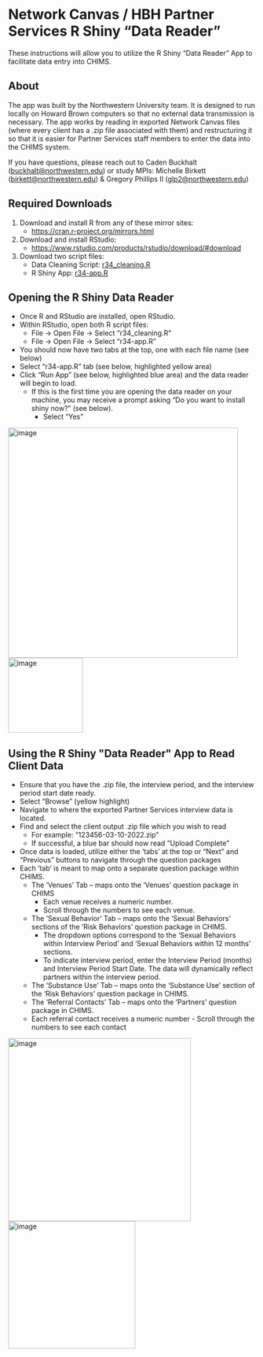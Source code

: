 # Network Canvas / HBH Partner Services R Shiny “Data Reader” 

These instructions will allow you to utilize the R Shiny “Data Reader” App to facilitate data entry into CHIMS.

## About 
The app was built by the Northwestern University team. It is designed to run locally on Howard Brown computers so that no external data transmission is necessary. The app works by reading in exported Network Canvas files (where every client has a .zip file associated with them) and restructuring it so that it is easier for Partner Services staff members to enter the data into the CHIMS system.  

If you have questions, please reach out to Caden Buckhalt (buckhalt@northwestern.edu) or study MPIs: Michelle Birkett (birkett@northwestern.edu) & Gregory Phillips II (glp2@northwestern.edu)

## Required Downloads 

1. Download and install R from any of these mirror sites:
    - https://cran.r-project.org/mirrors.html
2. Download and install RStudio:  
    - https://www.rstudio.com/products/rstudio/download/#download
3. Download two script files: 
    - Data Cleaning Script: [r34_cleaning.R](/r34_cleaning.R)
    - R Shiny App: [r34-app.R](/r34-app.R)



## Opening the R Shiny Data Reader 
-	Once R and RStudio are installed, open RStudio.
-	Within RStudio, open both R script files:
    -	File -> Open File -> Select “r34_cleaning.R”
    -	File -> Open File -> Select “r34-app.R”
-	You should now have two tabs at the top, one with each file name (see below) 
-	Select “r34-app.R” tab (see below, highlighted yellow area)
-	Click “Run App” (see below, highlighted blue area) and the data reader will begin to load. 
    -	If this is the first time you are opening the data reader on your machine, you may receive a prompt asking “Do you want to install shiny now?” (see below). 
        -	Select “Yes” 
<img width="468" alt="image" src="https://user-images.githubusercontent.com/75645391/176495142-81494e60-4292-4b21-b617-4fdba09b0468.png">
<img width="152" alt="image" src="https://user-images.githubusercontent.com/75645391/176494708-8c9c1fc7-bf29-4160-894a-102df9174a24.png">



## Using the R Shiny "Data Reader" App to Read Client Data 
-	Ensure that you have the .zip file, the interview period, and the interview period start date ready. 
-	Select “Browse” (yellow highlight)
-	Navigate to where the exported Partner Services interview data is located.
-	Find and select the client output .zip file which you wish to read 
    -	For example: “123456-03-10-2022.zip” 
    -	If successful, a blue bar should now read “Upload Complete”
-	Once data is loaded, utilize either the ‘tabs’ at the top or “Next” and “Previous” buttons to navigate through the question packages
-	Each ‘tab’ is meant to map onto a separate question package within CHIMS.
    -	The ‘Venues’ Tab – maps onto the ‘Venues’ question package in CHIMS
        -	Each venue receives a numeric number. 
        -	Scroll through the numbers to see each venue.
    -	The ‘Sexual Behavior’ Tab – maps onto the ‘Sexual Behaviors’ sections of the ‘Risk Behaviors’  question package in CHIMS.
        -	The dropdown options correspond to the ‘Sexual Behaviors within Interview Period’ and ‘Sexual Behaviors within 12 months’ sections.  
        -	To indicate interview period, enter the Interview Period (months) and Interview Period Start Date. The data will dynamically reflect partners within the interview period. 
    -	The ‘Substance Use’ Tab – maps onto the ‘Substance Use’ section of the ‘Risk Behaviors’  question package in CHIMS.
    -	The ‘Referral Contacts’ Tab – maps onto the ‘Partners’ question package in CHIMS.
       - Each referral contact receives a numeric number
        -	Scroll through the numbers to see each contact

<img width="372" alt="image" src="https://user-images.githubusercontent.com/75645391/176495044-4c12c98e-c17d-4066-a1d1-fe3d6c985c19.png">
<img width="259" alt="image" src="https://user-images.githubusercontent.com/75645391/176495056-ea83a663-9b8e-4f71-a33f-e5faea3f56f5.png">


